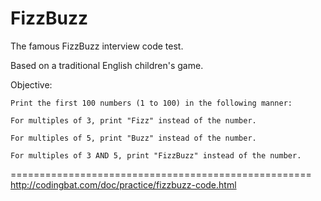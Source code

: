 FizzBuzz
========

The famous FizzBuzz interview code test.

Based on a traditional English children's game.

Objective:

    Print the first 100 numbers (1 to 100) in the following manner:
    
    For multiples of 3, print "Fizz" instead of the number.
    
    For multiples of 5, print "Buzz" instead of the number.
    
    For multiples of 3 AND 5, print "FizzBuzz" instead of the number.
    

====================================================    
http://codingbat.com/doc/practice/fizzbuzz-code.html
